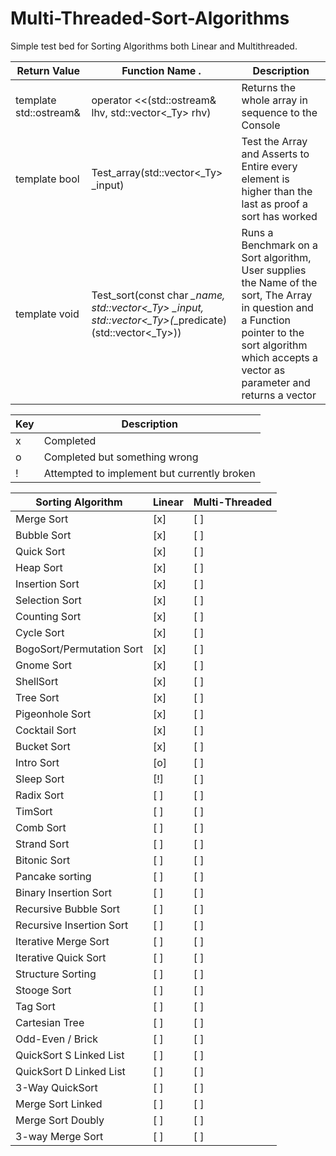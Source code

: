 # Multi-Threaded-Sort-Algorithms
Simple test bed for Sorting Algorithms both Linear and Multithreaded. 

 Return Value                       |        Function Name                                         . |      Description
------------------------------------|--------------------------------------------------------------|-----------------------------------
template<typename _Ty> std::ostream& |    operator <<(std::ostream& lhv, std::vector<_Ty> rhv) |  Returns the whole array in sequence to the Console
template<typename _Ty> bool |   Test_array(std::vector<_Ty> _input) | Test the Array and Asserts to Entire every element is higher than the last as proof a sort has worked
template<typename _Ty> void |   Test_sort(const char *_name, std::vector<_Ty> _input, std::vector<_Ty>(*_predicate)(std::vector<_Ty>)) |  Runs a Benchmark on a Sort algorithm, User supplies the Name of the sort, The Array in question and a Function pointer to the sort algorithm which accepts a vector as parameter and returns a vector

Key  | Description
-----|-------
x    | Completed
o    | Completed but something wrong
!    | Attempted to implement but currently broken

Sorting Algorithm            | Linear  | Multi-Threaded
-----------------------------|---------|-------------
Merge Sort                   |  [x]    |  [ ]
Bubble Sort                  |  [x]    |  [ ]
Quick Sort				     |  [x]    |  [ ]                  
Heap Sort				     |  [x]    |  [ ]                  
Insertion Sort			     |  [x]    |  [ ]                  
Selection Sort               |  [x]    |  [ ]                                       
Counting Sort			     |  [x]    |  [ ]                  
Cycle Sort				     |  [x]    |  [ ]                  
BogoSort/Permutation Sort	 |  [x]    |  [ ]
Gnome Sort					 |  [x]    |  [ ]
ShellSort				     |  [x]    |  [ ]    
Tree Sort					 |  [x]    |  [ ]
Pigeonhole Sort			     |  [x]    |  [ ]                  
Cocktail Sort			     |  [x]    |  [ ]                  
Bucket Sort				     |  [x]    |  [ ]                  
Intro Sort				     |  [o]    |  [ ]                  
Sleep Sort  				 |  [!]    |  [ ]
Radix Sort				     |  [ ]    |  [ ]                  
TimSort					     |  [ ]    |  [ ]                  
Comb Sort				     |  [ ]    |  [ ]                  
Strand Sort				     |  [ ]    |  [ ]                  
Bitonic Sort			     |  [ ]    |  [ ]                  
Pancake sorting			     |  [ ]    |  [ ]                  
Binary Insertion Sort	     |  [ ]    |  [ ]                  
Recursive Bubble Sort	     |  [ ]    |  [ ]                  
Recursive Insertion Sort     |  [ ]    |  [ ]                  
Iterative Merge Sort	     |  [ ]    |  [ ]                  
Iterative Quick Sort	     |  [ ]    |  [ ]                  
Structure Sorting  			 |  [ ]    |  [ ]
Stooge Sort					 |  [ ]    |  [ ]
Tag Sort  					 |  [ ]    |  [ ]
Cartesian Tree 				 |  [ ]    |  [ ]
Odd-Even / Brick 			 |  [ ]    |  [ ]
QuickSort S Linked List		 |  [ ]    |  [ ]
QuickSort D Linked List		 |  [ ]    |  [ ]
3-Way QuickSort 			 |  [ ]    |  [ ]
Merge Sort Linked 			 |  [ ]    |  [ ]
Merge Sort Doubly  			 |  [ ]    |  [ ]
3-way Merge Sort			 |  [ ]    |  [ ]